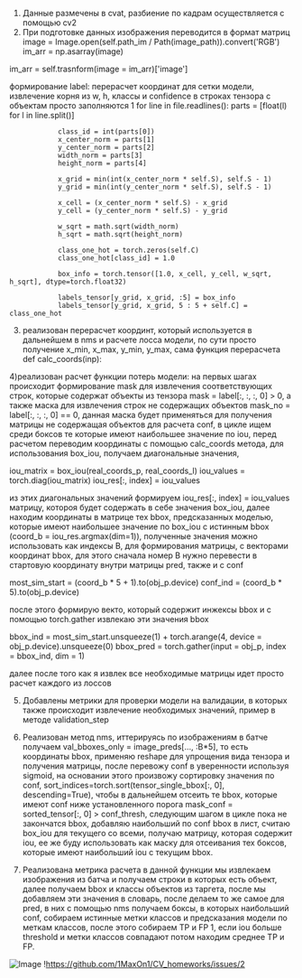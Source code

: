 1) Данные размечены в cvat, разбиение по кадрам осуществляется с помощью cv2
2) При подготовке данных изображения переводится в формат матриц 
image = Image.open(self.path_im / Path(image_path)).convert('RGB')
im_arr = np.asarray(image)

im_arr = self.trasnform(image = im_arr)['image']

формирование label: перерасчет координат для сетки модели, извлечение корня из w, h, классы и confidence в строках тензора с объектам просто заполняются 1
for line in file.readlines():
  parts = [float(l) for l in line.split()]
                
                class_id = int(parts[0])
                x_center_norm = parts[1]
                y_center_norm = parts[2]
                width_norm = parts[3]
                height_norm = parts[4]

                x_grid = min(int(x_center_norm * self.S), self.S - 1)
                y_grid = min(int(y_center_norm * self.S), self.S - 1)

                x_cell = (x_center_norm * self.S) - x_grid
                y_cell = (y_center_norm * self.S) - y_grid
                
                w_sqrt = math.sqrt(width_norm)
                h_sqrt = math.sqrt(height_norm)

                class_one_hot = torch.zeros(self.C)
                class_one_hot[class_id] = 1.0
                
                box_info = torch.tensor([1.0, x_cell, y_cell, w_sqrt, h_sqrt], dtype=torch.float32)
                
                labels_tensor[y_grid, x_grid, :5] = box_info 
                labels_tensor[y_grid, x_grid, 5 : 5 + self.C] = class_one_hot

3) реализован перерасчет координт, который используется в дальнейшем в nms и расчете лосса модели, по сути просто получение x_min, x_max, y_min, y_max, сама функция перерасчета def calc_coords(inp):

4)реализован расчет функции потерь модели: на первых шагах происходит формирование mask для извлечения соответствующих строк, которые содержат объекты из тензора mask = label[:, :, :, 0] > 0, а также маска для извлечения строк не содержащих объектов mask_no = label[:, :, :, 0] == 0, данная маска будет применяться для получения матрицы не содержащая объектов для расчета conf, в цикле ищем среди боксов те которые имеют наибольшее значение по iou, перед расчетом переводим координаты с помощью calc_coords метода, для использования box_iou, получаем диагональные значения, 

iou_matrix = box_iou(real_coords_p, real_coords_l)
iou_values = torch.diag(iou_matrix)
iou_res[:, index] = iou_values

из этих диагональных значений формируем iou_res[:, index] = iou_values матрицу, котороя будет содержать в себе значения box_iou, далее находим координаты в матрице тех bbox, предсказанных моделью, которые имеют наибольшее значение по box_iou с истинным bbox (coord_b = iou_res.argmax(dim=1)), полученные значения можно использовать как индексы B, для формирования матрицы, с векторами координат bbox, для этого сначала номер B нужно перевести в стартовую координату внутри матрицы pred, также и с conf

most_sim_start = (coord_b * 5 + 1).to(obj_p.device)
conf_ind = (coord_b * 5).to(obj_p.device)

после этого формирую векто, который содержит инжексы bbox и с помощью torch.gather извлекаю эти значения bbox

bbox_ind = most_sim_start.unsqueeze(1) + torch.arange(4, device = obj_p.device).unsqueeze(0) 
bbox_pred = torch.gather(input = obj_p, index = bbox_ind, dim = 1)

далее после того как я извлек все необходимые матрицы идет просто расчет каждого из лоссов

5) Добавлены метрики для проверки модели на валидации, в которых также происходит извлечение необходимых значений, пример в методе validation_step
6) Реализован метод nms, иттерируясь по изображениям в батче получаем val_bboxes_only = image_preds[..., :B*5], то есть координаты bbox, применяю reshape для упрощения вида тензора и получения матрицы, после перевожу conf в уверенности используя sigmoid, на основании этого произвожу сортировку значения по conf, sort_indices=torch.sort(tensor_single_bbox[:, 0], descending=True), чтобы в дальнейшем отсеить те bbox, которые имеют conf ниже установленного порога mask_conf = sorted_tensor[:, 0] > conf_thresh, следующим шагом в цикле пока не закончатся bbox, добавляю наибольший по conf bbox в лист, считаю box_iou для текущего со всеми, получаю матрицу, которая содержит iou, ее же буду использовать как маску для отсеивания тех боксов, которые имеют наибольший iou с текущим bbox.

7) Реализована метрика расчета в данной функции мы извлекаем изображения из батча и получаем строки в которых есть объект, далее получаем bbox и классы объектов из таргета, после мы добавляем эти значения в словарь, после делаем то же самое для pred, в них с помощью nms получаем боксы, в которых наибольший conf, собираем истинные метки классов и предсказания модели по меткам классов, после этого собираем TP и FP 1, если iou больше threshold и метки классов совпадают потом находим среднее TP и FP.

 

![Image](https://github.com/user-attachments/assets/d3fefea7-7eb0-4a2b-95db-b06c3481dc1e)
!https://github.com/1MaxOn1/CV_homeworks/issues/2
